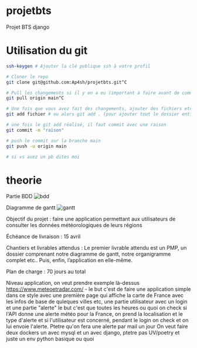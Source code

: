 # projetbts

Projet BTS django

# Utilisation du git

```bash
ssh-keygen # Ajouter la clé publique ssh à votre profil

# Cloner le repo
git clone git@github.com:Ap4sh/projetbts.git^C

# Pull les changements si il y en a eu (important à faire avant de commencer à dév ou push ou quoi)
git pull origin main^C

# Une fois que vous avez fait des changements, ajouter des fichiers etc vous pouvez faire:
git add fichier # ou alors git add . (pour ajouter tout le dossier entier)

# une fois le git add réalisé, il faut commit avec une raison
git commit -m "raison"

# push le commit sur la branche main
git push -u origin main

# si vs avez un pb dites moi
```


# theorie

Partie BDD
![bdd](https://i.imgur.com/5lS7Yyw.png)

Diagramme de gantt
![gantt](https://i.imgur.com/eJyT9hq.png)


Objectif du projet : faire une application permettant aux utilisateurs de consulter les données météorologiques de leurs régions

Échéance de livraison : 15 avril

Chantiers et livrables attendus : Le premier livrable attendu est un PMP, un dossier comprenant notre diagramme de gantt, notre organigramme complet etc.. Puis, enfin, l’application en elle-même.

Plan de charge : 70 jours au total 



Niveau application, on veut prendre exemple là-dessus https://www.meteoetradar.com/ - le but c'est de faire une application simple dans ce style avec une première page qui affiche la carte de France avec les infos de base de quleques villes etc, une partie utilisateur avec un login et une partie "alerte" le but c'est que toutes les heures ou quoi on check si l'API donne une alerte météo pour la France, on prend la localisation et le type d'alerte et si l'utilisateur est concerné, pendant le login on check et on lui envoie l'alerte. Ptetre qu'on fera une alerte par mail un jour
On veut faire deux dockers un avec mysql et un avec django, ptetre pas UV/poetry et juste un env python basique ou quoi
